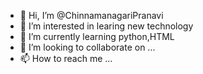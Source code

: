 - 👋 Hi, I’m @ChinnamanagariPranavi
- 👀 I’m interested in learing new technology
- 🌱 I’m currently learning python,HTML
- 💞️ I’m looking to collaborate on ...
- 📫 How to reach me ...

<!---
ChinnamanagariPranavi/ChinnamanagariPranavi is a ✨ special ✨ repository because its `README.md` (this file) appears on your GitHub profile.
You can click the Preview link to take a look at your changes.
--->
